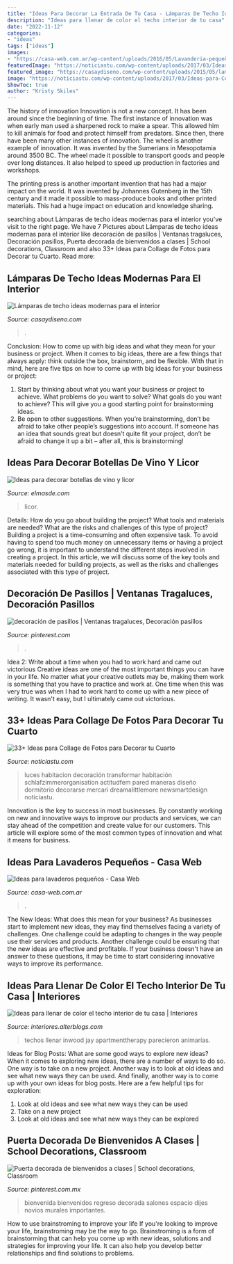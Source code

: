 ```yaml
---
title: "Ideas Para Decorar La Entrada De Tu Casa - Lámparas De Techo Ideas Modernas Para El Interior"
description: "Ideas para llenar de color el techo interior de tu casa"
date: "2022-11-12"
categories:
- "ideas"
tags: ["ideas"]
images:
- "https://casa-web.com.ar/wp-content/uploads/2016/05/Lavanderia-pequeña-moderna.jpg"
featuredImage: "https://noticiastu.com/wp-content/uploads/2017/03/Ideas-para-Collage-de-Fotos-25.jpg"
featured_image: "https://casaydiseno.com/wp-content/uploads/2015/05/lamparas-de-techo-ideas-modernas-habitacion-juvenil.jpeg"
image: "https://noticiastu.com/wp-content/uploads/2017/03/Ideas-para-Collage-de-Fotos-25.jpg"
ShowToc: true
author: "Kristy Skiles"
---
```



The history of innovation
Innovation is not a new concept. It has been around since the beginning of time. The first instance of innovation was when early man used a sharpened rock to make a spear. This allowed him to kill animals for food and protect himself from predators. Since then, there have been many other instances of innovation.
The wheel is another example of innovation. It was invented by the Sumerians in Mesopotamia around 3500 BC. The wheel made it possible to transport goods and people over long distances. It also helped to speed up production in factories and workshops.

The printing press is another important invention that has had a major impact on the world. It was invented by Johannes Gutenberg in the 15th century and it made it possible to mass-produce books and other printed materials. This had a huge impact on education and knowledge sharing.

	

		
searching about Lámparas de techo ideas modernas para el interior you've visit to the right page. We have 7 Pictures about Lámparas de techo ideas modernas para el interior like decoración de pasillos | Ventanas tragaluces, Decoración pasillos, Puerta decorada de bienvenidos a clases | School decorations, Classroom and also 33+ Ideas para Collage de Fotos para Decorar tu Cuarto. Read more:
		
    
## Lámparas De Techo Ideas Modernas Para El Interior

<img loading=lazy src="https://casaydiseno.com/wp-content/uploads/2015/05/lamparas-de-techo-ideas-modernas-habitacion-juvenil.jpeg" onerror="this.onerror=null;this.src='https://tse2.mm.bing.net/th?id=OIP.UTLxHq8RSKRcWOY1mDgojAHaLH&amp;pid=15.1';" alt="Lámparas de techo ideas modernas para el interior">

_Source: casaydiseno.com_

>. 

	

Conclusion: How to come up with big ideas and what they mean for your business or project.
When it comes to big ideas, there are a few things that always apply: think outside the box, brainstorm, and be flexible. With that in mind, here are five tips on how to come up with big ideas for your business or project: 
1. Start by thinking about what you want your business or project to achieve. What problems do you want to solve? What goals do you want to achieve? This will give you a good starting point for brainstorming ideas. 
2. Be open to other suggestions. When you’re brainstorming, don’t be afraid to take other people’s suggestions into account. If someone has an idea that sounds great but doesn’t quite fit your project, don’t be afraid to change it up a bit – after all, this is brainstorming! 

    
## Ideas Para Decorar Botellas De Vino Y Licor

<img loading=lazy src="https://elmasde.com/wp-content/uploads/2015/09/Ideas-para-decorar-botellas-de-vino-y-licor-8.jpg" onerror="this.onerror=null;this.src='https://tse4.mm.bing.net/th?id=OIP.cBopm__DIumNOGsV_P_YtAAAAA&amp;pid=15.1';" alt="Ideas para decorar botellas de vino y licor">

_Source: elmasde.com_

>licor. 

	

Details: How do you go about building the project? What tools and materials are needed? What are the risks and challenges of this type of project?
Building a project is a time-consuming and often expensive task. To avoid having to spend too much money on unnecessary items or having a project go wrong, it is important to understand the different steps involved in creating a project. In this article, we will discuss some of the key tools and materials needed for building projects, as well as the risks and challenges associated with this type of project.

    
## Decoración De Pasillos | Ventanas Tragaluces, Decoración Pasillos

<img loading=lazy src="https://i.pinimg.com/736x/7b/0c/e0/7b0ce0b5b7b642a21f1610c6ec5e231a.jpg" onerror="this.onerror=null;this.src='https://tse1.mm.bing.net/th?id=OIP.VN5KZisQvDEuYQdijc8oTAHaLH&amp;pid=15.1';" alt="decoración de pasillos | Ventanas tragaluces, Decoración pasillos">

_Source: pinterest.com_

>. 

	

Idea 2: Write about a time when you had to work hard and came out victorious
Creative ideas are one of the most important things you can have in your life. No matter what your creative outlets may be, making them work is something that you have to practice and work at. One time when this was very true was when I had to work hard to come up with a new piece of writing. It wasn't easy, but I ultimately came out victorious.

    
## 33+ Ideas Para Collage De Fotos Para Decorar Tu Cuarto

<img loading=lazy src="https://noticiastu.com/wp-content/uploads/2017/03/Ideas-para-Collage-de-Fotos-25.jpg" onerror="this.onerror=null;this.src='https://tse1.mm.bing.net/th?id=OIP.DwKs2_x7-HPJDl36zaCe6wAAAA&amp;pid=15.1';" alt="33+ Ideas para Collage de Fotos para Decorar tu Cuarto">

_Source: noticiastu.com_

>luces habitacion decoración transformar habitación schlafzimmerorganisation actitudfem pared maneras diseño dormitorio decorarse mercari dreamalittlemore newsmartdesign noticiastu. 

	

Innovation is the key to success in most businesses. By constantly working on new and innovative ways to improve our products and services, we can stay ahead of the competition and create value for our customers. This article will explore some of the most common types of innovation and what it means for business.

    
## Ideas Para Lavaderos Pequeños - Casa Web

<img loading=lazy src="https://casa-web.com.ar/wp-content/uploads/2016/05/Lavanderia-pequeña-moderna.jpg" onerror="this.onerror=null;this.src='https://tse1.mm.bing.net/th?id=OIP.nOCTvbiAPFacPkDW36CDxQAAAA&amp;pid=15.1';" alt="Ideas para lavaderos pequeños - Casa Web">

_Source: casa-web.com.ar_

>. 

	

The New Ideas: What does this mean for your business?
As businesses start to implement new ideas, they may find themselves facing a variety of challenges. One challenge could be adapting to changes in the way people use their services and products. Another challenge could be ensuring that the new ideas are effective and profitable. If your business doesn't have an answer to these questions, it may be time to start considering innovative ways to improve its performance.

    
## Ideas Para Llenar De Color El Techo Interior De Tu Casa | Interiores

<img loading=lazy src="https://interiores.alterblogs.com/wp-content/uploads/2014/09/color-en-techos-8.jpg" onerror="this.onerror=null;this.src='https://tse2.mm.bing.net/th?id=OIP.CjvHTUms3HtmEhEX9Qy8mAHaJ_&amp;pid=15.1';" alt="Ideas para llenar de color el techo interior de tu casa | Interiores">

_Source: interiores.alterblogs.com_

>techos llenar inwood jay apartmenttherapy parecieron animarías. 

	

Ideas for Blog Posts: What are some good ways to explore new ideas?
When it comes to exploring new ideas, there are a number of ways to do so. One way is to take on a new project. Another way is to look at old ideas and see what new ways they can be used. And finally, another way is to come up with your own ideas for blog posts. Here are a few helpful tips for exploration: 
1. Look at old ideas and see what new ways they can be used
2. Take on a new project
3. Look at old ideas and see what new ways they can be explored  
    
## Puerta Decorada De Bienvenidos A Clases | School Decorations, Classroom

<img loading=lazy src="https://i.pinimg.com/736x/1d/cc/29/1dcc29d52dc7329c28c53bc722e24943.jpg" onerror="this.onerror=null;this.src='https://tse3.mm.bing.net/th?id=OIP.JHU3JYAm_Uo2Uokdl-_3DQHaMp&amp;pid=15.1';" alt="Puerta decorada de bienvenidos a clases | School decorations, Classroom">

_Source: pinterest.com.mx_

>bienvenida bienvenidos regreso decorada salones espacio dijes novios murales importantes. 

	

How to use brainstroming to improve your life
If you're looking to improve your life, brainstroming may be the way to go. Brainstroming is a form of brainstorming that can help you come up with new ideas, solutions and strategies for improving your life. It can also help you develop better relationships and find solutions to problems.

